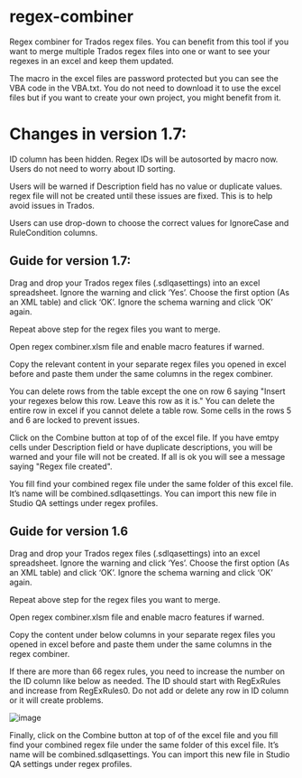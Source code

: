 # regex-combiner
Regex combiner for Trados regex files. You can benefit from this tool if you want to merge multiple Trados regex files into one or want to see your regexes in an excel and keep them updated.

The macro in the excel files are password protected but you can see the VBA code in the VBA.txt. You do not need to download it to use the excel files but if you want to create your own project, you might benefit from it.

# Changes in version 1.7:

ID column has been hidden. Regex IDs will be autosorted by macro now. Users do not need to worry about ID sorting.

Users will be warned if Description field has no value or duplicate values. regex file will not be created until these issues are fixed. This is to help avoid issues in Trados.

Users can use drop-down to choose the correct values for IgnoreCase and RuleCondition columns.

## Guide for version 1.7:

Drag and drop your Trados regex files (.sdlqasettings) into an excel spreadsheet. Ignore the warning and click ‘Yes’. Choose the first option (As an XML table) and click ‘OK’. Ignore the schema warning and click ‘OK’ again.

Repeat above step for the regex files you want to merge.

Open regex combiner.xlsm file and enable macro features if warned.

Copy the relevant content in your separate regex files you opened in excel before and paste them under the same columns in the regex combiner.

You can delete rows from the table except the one on row 6 saying "Insert your regexes below this row. Leave this row as it is." You can delete the entire row in excel if you cannot delete a table row. Some cells in the rows 5 and 6 are locked to prevent issues.

Click on the Combine button at top of of the excel file. If you have emtpy cells under Description field or have duplicate descriptions, you will be warned and your file will not be created. If all is ok you will see a message saying "Regex file created".

You fill find your combined regex file under the same folder of this excel file. It’s name will be combined.sdlqasettings. You can import this new file in Studio QA settings under regex profiles.

## Guide for version 1.6

Drag and drop your Trados regex files (.sdlqasettings) into an excel spreadsheet. Ignore the warning and click ‘Yes’. Choose the first option (As an XML table) and click ‘OK’. Ignore the schema warning and click ‘OK’ again.

Repeat above step for the regex files you want to merge.

Open regex combiner.xlsm file and enable macro features if warned.

Copy the content under below columns in your separate regex files you opened in excel before and paste them under the same columns in the regex combiner.

If there are more than 66 regex rules, you need to increase the number on the ID column like below as needed. The ID should start with RegExRules and increase from RegExRules0. Do not add or delete any row in ID column or it will create problems. 

![image](https://github.com/sybrk/regex-combiner/assets/18572636/73d3c604-36bb-4f60-afb7-4d7ddecdf862)

Finally, click on the Combine button at top of of the excel file and you fill find your combined regex file under the same folder of this excel file. It’s name will be combined.sdlqasettings. You can import this new file in Studio QA settings under regex profiles.
